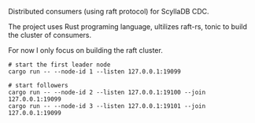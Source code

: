 Distributed consumers (using raft protocol) for ScyllaDB CDC.

The project uses Rust programing language, ultilizes raft-rs, tonic to build the cluster of consumers.

For now I only focus on building the raft cluster.

```
# start the first leader node
cargo run -- --node-id 1 --listen 127.0.0.1:19099

# start followers
cargo run -- --node-id 2 --listen 127.0.0.1:19100 --join 127.0.0.1:19099
cargo run -- --node-id 3 --listen 127.0.0.1:19101 --join 127.0.0.1:19099
```
